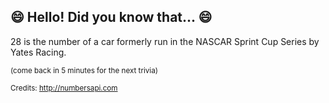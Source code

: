 ## 😄 Hello! Did you know that... 😄
28 is the number of a car formerly run in the NASCAR Sprint Cup Series by Yates Racing.

<sup>(come back in 5 minutes for the next trivia)</sup>


<sup>Credits: http://numbersapi.com</sup>
